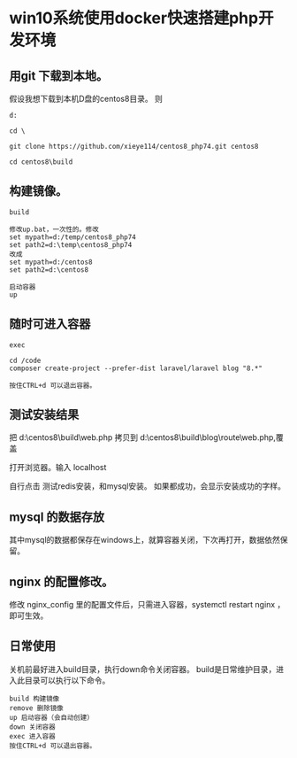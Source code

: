 # win10系统使用docker快速搭建php开发环境

## 用git 下载到本地。

假设我想下载到本机D盘的centos8目录。
则
~~~
d:

cd \

git clone https://github.com/xieye114/centos8_php74.git centos8

cd centos8\build
~~~

## 构建镜像。

~~~
build

修改up.bat，一次性的。修改 
set mypath=d:/temp/centos8_php74
set path2=d:\temp\centos8_php74
改成
set mypath=d:/centos8
set path2=d:\centos8

启动容器
up
~~~

## 随时可进入容器

~~~
exec

cd /code
composer create-project --prefer-dist laravel/laravel blog "8.*"

按住CTRL+d 可以退出容器。
~~~

## 测试安装结果
把 d:\centos8\build\web.php 拷贝到 d:\centos8\build\blog\route\web.php,覆盖

打开浏览器。输入 localhost

自行点击 测试redis安装，和mysql安装。
如果都成功，会显示安装成功的字样。

## mysql 的数据存放
其中mysql的数据都保存在windows上，就算容器关闭，下次再打开，数据依然保留。

## nginx 的配置修改。
修改 nginx_config 里的配置文件后，只需进入容器，systemctl restart nginx ，即可生效。

## 日常使用
关机前最好进入build目录，执行down命令关闭容器。
build是日常维护目录，进入此目录可以执行以下命令。

~~~
build 构建镜像
remove 删除镜像
up 启动容器（会自动创建）
down 关闭容器
exec 进入容器
按住CTRL+d 可以退出容器。
~~~





